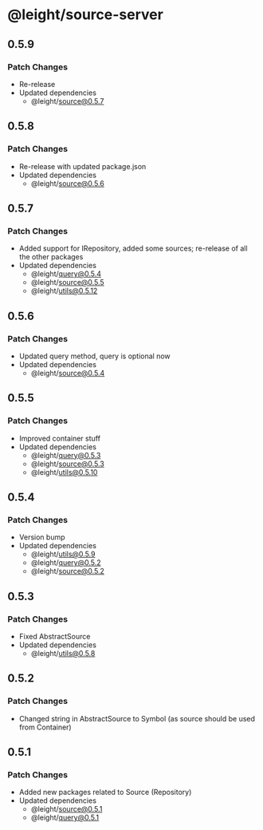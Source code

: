 # @leight/source-server

## 0.5.9

### Patch Changes

- Re-release
- Updated dependencies
  - @leight/source@0.5.7

## 0.5.8

### Patch Changes

- Re-release with updated package.json
- Updated dependencies
  - @leight/source@0.5.6

## 0.5.7

### Patch Changes

- Added support for IRepository, added some sources; re-release of all the other packages
- Updated dependencies
  - @leight/query@0.5.4
  - @leight/source@0.5.5
  - @leight/utils@0.5.12

## 0.5.6

### Patch Changes

- Updated query method, query is optional now
- Updated dependencies
  - @leight/source@0.5.4

## 0.5.5

### Patch Changes

- Improved container stuff
- Updated dependencies
  - @leight/query@0.5.3
  - @leight/source@0.5.3
  - @leight/utils@0.5.10

## 0.5.4

### Patch Changes

- Version bump
- Updated dependencies
  - @leight/utils@0.5.9
  - @leight/query@0.5.2
  - @leight/source@0.5.2

## 0.5.3

### Patch Changes

- Fixed AbstractSource
- Updated dependencies
  - @leight/utils@0.5.8

## 0.5.2

### Patch Changes

- Changed string in AbstractSource to Symbol (as source should be used from Container)

## 0.5.1

### Patch Changes

- Added new packages related to Source (Repository)
- Updated dependencies
  - @leight/source@0.5.1
  - @leight/query@0.5.1
